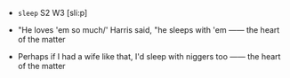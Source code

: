 - `sleep` S2 W3 [sli:p]



-  "He loves 'em so much/' Harris said, "he sleeps with 'em —— the heart of the matter

-  Perhaps if I had a wife like that, I'd sleep with niggers too —— the heart of the matter